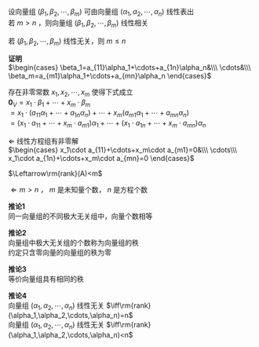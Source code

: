 设向量组 $(\beta_1,\beta_2,\cdots,\beta_m)$ 可由向量组 $(\alpha_1,\alpha_2,\cdots,\alpha_n)$ 线性表出  
若 $m>n$ ，则向量组 $(\beta_1,\beta_2,\cdots,\beta_m)$ 线性相关  
  
若 $(\beta_1,\beta_2,\cdots,\beta_m)$ 线性无关，则 $m\le n$  
  
**证明**  
 $\begin{cases}  
\beta_1=a_{11}\alpha_1+\cdots+a_{1n}\alpha_n&\\\  
\cdots&\\\  
\beta_m=a_{m1}\alpha_1+\cdots+a_{mn}\alpha_n  
\end{cases}$  
  
存在非零常数 $x_1,x_2,\cdots,x_m$ 使得下式成立  
 $\mathbf0_V=x_1\cdot\beta_1+\cdots+x_m\cdot\beta_m$  
 $=x_1\cdot(a_{11}\alpha_1+\cdots+a_{1n}\alpha_n)+\cdots+x_m(a_{m1}\alpha_1+\cdots+a_{mn}\alpha_n)$  
 $=(x_1\cdot a_{11}+\cdots+x_m\cdot a_{m1})\alpha_1+\cdots+(x_1\cdot a_{1n}+\cdots+x_m\cdot a_{mn})\alpha_n$  
  
 $\Leftarrow$ 线性方程组有非零解  
 $\begin{cases}  
x_1\cdot a_{11}+\cdots+x_m\cdot a_{m1}=0&\\\  
\cdots\\\  
x_1\cdot a_{1n}+\cdots+x_m\cdot a_{mn}=0  
\end{cases}$  
  
 $\Leftarrow\rm{rank}(A)<m$  
  
 $\Leftarrow m>n$ ， $m$ 是未知量个数， $n$ 是方程个数  
  
**推论1**  
同一向量组的不同极大无关组中，向量个数相等  
  
**推论2**  
向量组中极大无关组的个数称为向量组的秩  
约定只含零向量的向量组的秩为零  
  
**推论3**  
等价向量组具有相同的秩  
  
**推论4**  
向量组 $(\alpha_1,\alpha_2,\cdots,\alpha_n)$ 线性无关 $\iff\rm{rank}(\alpha_1,\alpha_2,\cdots,\alpha_n)=n$  
向量组 $(\alpha_1,\alpha_2,\cdots,\alpha_n)$ 线性无关 $\iff\rm{rank}(\alpha_1,\alpha_2,\cdots,\alpha_n)<n$  
